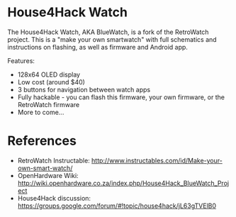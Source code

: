 House4Hack Watch
================

The House4Hack Watch, AKA BlueWatch, is a fork of the RetroWatch project. This is a "make your own smartwatch" with full schematics and instructions on flashing, as well as firmware and Android app.

Features:

- 128x64 OLED display
- Low cost (around $40)
- 3 buttons for navigation between watch apps
- Fully hackable - you can flash this firmware, your own firmware, or the RetroWatch firmware
- More to come...

References
==========

- RetroWatch Instructable: http://www.instructables.com/id/Make-your-own-smart-watch/
- OpenHardware Wiki: http://wiki.openhardware.co.za/index.php/House4Hack_BlueWatch_Project
- House4Hack discussion: https://groups.google.com/forum/#!topic/house4hack/jL63gTVElB0

